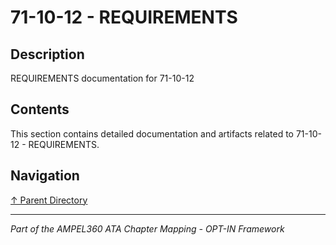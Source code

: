 # 71-10-12 - REQUIREMENTS

## Description

REQUIREMENTS documentation for 71-10-12

## Contents

This section contains detailed documentation and artifacts related to 71-10-12 - REQUIREMENTS.

## Navigation

[↑ Parent Directory](../README.md)

---

*Part of the AMPEL360 ATA Chapter Mapping - OPT-IN Framework*
